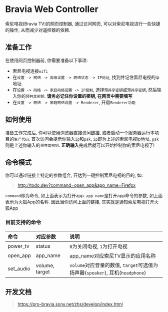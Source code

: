 # Bravia Web Controller

索尼电视(Bravia TV)的网页控制器, 通过访问网页, 可以对索尼电视进行一些快捷的操作, 从而减少对遥控器的依赖.

## 准备工作

在使用网页控制器前, 你需要准备以下事项:

- 索尼电视连接`wifi`
- 在`设置 -> 网络 -> 高级设置 -> 网络状态 -> IP地址`, 找到并记住索尼电视的ip地址.
- 在`设置 -> 网络 -> 家庭网络设置 -> IP控制`, 选择`预共享密钥`或`预共享密钥`, 然后输入你的`预共享密钥`. **请务必记住你设置的密钥, 在网页中需要填写**
- 在`设置 -> 网络 -> 家庭网络设置 -> Renderer`, 开启`Renderer功能`

## 如何使用

准备工作完成后, 你可以使用浏览器直接访问[链接](http://todo.dev), 或者启动一个服务器运行本项目的`生产代码`. 首次访问会提示你输入`ip`和`psk`, `ip`即为上述的索尼电视ip地址, `psk`则是上述你输入的`预共享密钥`. **正确输入**完成后就可以开始控制你的索尼电视了!

## 命令模式

你可以通过链接上特定的参数组合, 开达到一键控制索尼电视的目的, 如:

> http://todo.dev?command=open_app&app_name=Firefox

`command`即为命令, 如上面表示为打开app. `app_name`是打开app命令的参数, 如上面表示为火狐App的名称. 因此当你访问上面的链接, 其实就是通知索尼电视打开火狐App

### 目前支持的命令

|命令|对应参数|说明|
|:-|:-|:-|
|power_tv|status|`0`为关闭电视, `1`为打开电视|
|open_app|app_name|app_name对应索尼TV显示的应用名称|
|set_audio|volume, target|`volume`对应音量的数值, `target`可选值为扬声器(`speaker`), 耳机(`headphone`)|

## 开发文档

> https://pro-bravia.sony.net/zhs/develop/index.html
